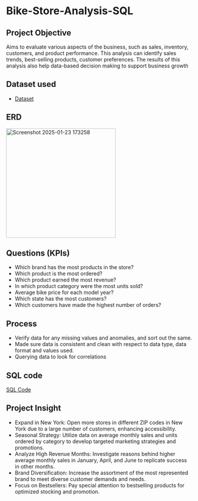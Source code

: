 # Bike-Store-Analysis-SQL

## Project Objective
Aims to evaluate various aspects of the business, such as sales, inventory, customers, and product performance. This analysis can identify sales trends, best-selling products, customer preferences. The results of this analysis also help data-based decision making to support business growth

## Dataset used
- <a href="https://github.com/hqakmal/Bike-Store-Analysis-SQL/tree/main/Bike%20data">Dataset</a>

## ERD
<img width="296" alt="Screenshot 2025-01-23 173258" src="https://github.com/user-attachments/assets/21b13757-9109-4e79-8c02-4cfeb3ef34c0" />

## Questions (KPIs)
- Which brand has the most products in the store?
- Which product is the most ordered?
- Which product earned the most revenue?
- In which product category were the most units sold?
- Average bike price for each model year?
- Which state has the most customers?
- Which customers have made the highest number of orders?

## Process
- Verify data for any missing values and anomalies, and sort out the same.
- Made sure data is consistent and clean with respect to data type, data format and values used.
- Querying data to look for correlations

## SQL code
 <a href="https://github.com/hqakmal/Bike-Store-Analysis-SQL/blob/main/SQL%20Analysis.sql">SQL Code</a>
 
## Project Insight
- Expand in New York: Open more stores in different ZIP codes in New York due to a large number of customers, enhancing accessibility.
- Seasonal Strategy: Utilize data on average monthly sales and units ordered by category to develop targeted marketing strategies and promotions.
- Analyze High Revenue Months: Investigate reasons behind higher average monthly sales in January, April, and June to replicate success in other months.
- Brand Diversification: Increase the assortment of the most represented brand to meet diverse customer demands and needs.
- Focus on Bestsellers: Pay special attention to bestselling products for optimized stocking and promotion.
